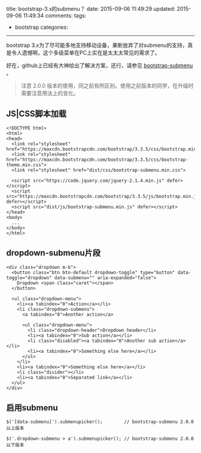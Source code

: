 title: bootstrap-3.x的submenu？
date: 2015-09-06 11:49:29
updated: 2015-09-06 11:49:34
comments: 
tags:
- bootstrap
categories:
---

bootstrap 3.x为了尽可能多地支持移动设备，果断放弃了对submenu的支持，真是令人遗憾啊，这个多级菜单在PC上实在是太太太常见的需求了。

好在，github上已经有大神给出了解决方案，还行，请参见 [bootstrap-submenu](https://github.com/vsn4ik/bootstrap-submenu) 。

> 注意 2.0.0 版本的使用，同之前有所区别。使用之前版本的同学，在升级时需要注意用法上的变化。

## JS|CSS脚本加载

```
<!DOCTYPE html>
<html>
<head>
  <link rel="stylesheet" href="https://maxcdn.bootstrapcdn.com/bootstrap/3.3.5/css/bootstrap.min.css">
  <link rel="stylesheet" href="https://maxcdn.bootstrapcdn.com/bootstrap/3.3.5/css/bootstrap-theme.min.css">
  <link rel="stylesheet" href="dist/css/bootstrap-submenu.min.css">

  <script src="https://code.jquery.com/jquery-2.1.4.min.js" defer></script>
  <script src="https://maxcdn.bootstrapcdn.com/bootstrap/3.3.5/js/bootstrap.min.js" defer></script>
  <script src="dist/js/bootstrap-submenu.min.js" defer></script>
</head>
<body>
  ...
</body>
</html>
```

## dropdown-submenu片段

```
<div class="dropdown m-b">
  <button class="btn btn-default dropdown-toggle" type="button" data-toggle="dropdown" data-submenu="" aria-expanded="false">
    Dropdown <span class="caret"></span>
  </button>

  <ul class="dropdown-menu">
    <li><a tabindex="0">Action</a></li>
    <li class="dropdown-submenu">
      <a tabindex="0">Another action</a>

      <ul class="dropdown-menu">
        <li class="dropdown-header">Dropdown header</li>
        <li><a tabindex="0">Sub action</a></li>
        <li class="disabled"><a tabindex="0">Another sub action</a></li>
        <li><a tabindex="0">Something else here</a></li>
      </ul>
    </li>
    <li><a tabindex="0">Something else here</a></li>
    <li class="divider"></li>
    <li><a tabindex="0">Separated link</a></li>
  </ul>
</div>
```

## 启用submenu

```
$('[data-submenu]').submenupicker();        // bootstrap-submenu 2.0.0 以上版本
```

```
$('.dropdown-submenu > a').submenupicker(); // bootstrap-submenu 2.0.0 以下版本
```


